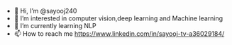 - 👋 Hi, I’m @sayooj240
- 👀 I’m interested in computer vision,deep learning and Machine learning
- 🌱 I’m currently learning NLP
- 📫 How to reach me https://www.linkedin.com/in/sayooj-tv-a36029184/

<!---
sayooj240/sayooj240 is a ✨ special ✨ repository because its `README.md` (this file) appears on your GitHub profile.
You can click the Preview link to take a look at your changes.
--->
